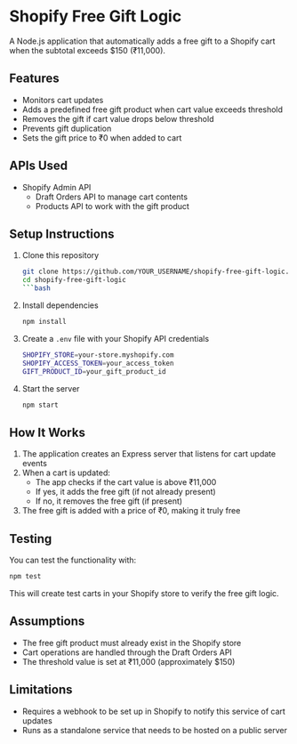 # Shopify Free Gift Logic

A Node.js application that automatically adds a free gift to a Shopify cart when the subtotal exceeds $150 (₹11,000).

## Features

- Monitors cart updates
- Adds a predefined free gift product when cart value exceeds threshold
- Removes the gift if cart value drops below threshold
- Prevents gift duplication
- Sets the gift price to ₹0 when added to cart

## APIs Used

- Shopify Admin API
  - Draft Orders API to manage cart contents
  - Products API to work with the gift product

## Setup Instructions

1. Clone this repository

   ````bash
   git clone https://github.com/YOUR_USERNAME/shopify-free-gift-logic.git
   cd shopify-free-gift-logic
   ```bash

   ````

2. Install dependencies

   ```bash
   npm install
   ```

3. Create a `.env` file with your Shopify API credentials

   ```bash
   SHOPIFY_STORE=your-store.myshopify.com
   SHOPIFY_ACCESS_TOKEN=your_access_token
   GIFT_PRODUCT_ID=your_gift_product_id
   ```

4. Start the server

   ```bash
   npm start
   ```

## How It Works

1. The application creates an Express server that listens for cart update events
2. When a cart is updated:
   - The app checks if the cart value is above ₹11,000
   - If yes, it adds the free gift (if not already present)
   - If no, it removes the free gift (if present)
3. The free gift is added with a price of ₹0, making it truly free

## Testing

You can test the functionality with:

```bash
npm test
```

This will create test carts in your Shopify store to verify the free gift logic.

## Assumptions

- The free gift product must already exist in the Shopify store
- Cart operations are handled through the Draft Orders API
- The threshold value is set at ₹11,000 (approximately $150)

## Limitations

- Requires a webhook to be set up in Shopify to notify this service of cart updates
- Runs as a standalone service that needs to be hosted on a public server
